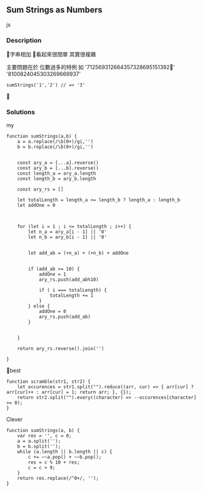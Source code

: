 ## Sum Strings as Numbers
js
 
### Description
字串相加
看起來很間單 其實很複雜

主要問題在於 位數過多的特例
如 '712569312664357328695151392' '8100824045303269669937'


    sumStrings('1','2') // => '3'



### Solutions

my

    function sumStrings(a,b) { 
        a = a.replace(/\b(0+)/gi,'')
        b = b.replace(/\b(0+)/gi,'')


        const ary_a = [...a].reverse()
        const ary_b = [...b].reverse()
        const length_a = ary_a.length
        const length_b = ary_b.length
        
        const ary_rs = []
        
        let totalLength = length_a >= length_b ? length_a : length_b
        let addOne = 0
        

        
        for (let i = 1 ; i <= totalLength ; i++) {
            let n_a = ary_a[i - 1] || '0'
            let n_b = ary_b[i - 1] || '0'
            
            
            let add_ab = (+n_a) + (+n_b) + addOne
            
            
            if (add_ab >= 10) {
                addOne = 1
                ary_rs.push(add_ab%10)
                
                if ( i === totalLength) {
                    totalLength += 1
                }
            } else {
                addOne = 0
                ary_rs.push(add_ab)
            }

            
        }
        
        return ary_rs.reverse().join('')
    
    }

best

    function scramble(str1, str2) {
        let occurences = str1.split("").reduce((arr, cur) => { arr[cur] ? arr[cur]++ : arr[cur] = 1; return arr; }, {});
        return str2.split("").every((character) => --occurences[character] >= 0);
    }

Clever

    function sumStrings(a, b) {
        var res = '', c = 0;
        a = a.split('');
        b = b.split('');
        while (a.length || b.length || c) {
            c += ~~a.pop() + ~~b.pop();
            res = c % 10 + res;
            c = c > 9;
        }
        return res.replace(/^0+/, '');
    }
